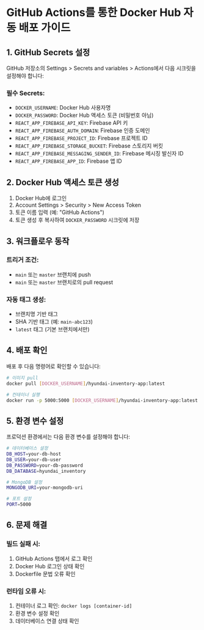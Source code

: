 # GitHub Actions를 통한 Docker Hub 자동 배포 가이드

## 1. GitHub Secrets 설정

GitHub 저장소의 Settings > Secrets and variables > Actions에서 다음 시크릿을 설정해야 합니다:

### 필수 Secrets:
- `DOCKER_USERNAME`: Docker Hub 사용자명
- `DOCKER_PASSWORD`: Docker Hub 액세스 토큰 (비밀번호 아님)
- `REACT_APP_FIREBASE_API_KEY`: Firebase API 키
- `REACT_APP_FIREBASE_AUTH_DOMAIN`: Firebase 인증 도메인
- `REACT_APP_FIREBASE_PROJECT_ID`: Firebase 프로젝트 ID
- `REACT_APP_FIREBASE_STORAGE_BUCKET`: Firebase 스토리지 버킷
- `REACT_APP_FIREBASE_MESSAGING_SENDER_ID`: Firebase 메시징 발신자 ID
- `REACT_APP_FIREBASE_APP_ID`: Firebase 앱 ID

## 2. Docker Hub 액세스 토큰 생성

1. Docker Hub에 로그인
2. Account Settings > Security > New Access Token
3. 토큰 이름 입력 (예: "GitHub Actions")
4. 토큰 생성 후 복사하여 `DOCKER_PASSWORD` 시크릿에 저장

## 3. 워크플로우 동작

### 트리거 조건:
- `main` 또는 `master` 브랜치에 push
- `main` 또는 `master` 브랜치로의 pull request

### 자동 태그 생성:
- 브랜치명 기반 태그
- SHA 기반 태그 (예: `main-abc123`)
- `latest` 태그 (기본 브랜치에서만)

## 4. 배포 확인

배포 후 다음 명령어로 확인할 수 있습니다:

```bash
# 이미지 pull
docker pull [DOCKER_USERNAME]/hyundai-inventory-app:latest

# 컨테이너 실행
docker run -p 5000:5000 [DOCKER_USERNAME]/hyundai-inventory-app:latest
```

## 5. 환경 변수 설정

프로덕션 환경에서는 다음 환경 변수를 설정해야 합니다:

```bash
# 데이터베이스 설정
DB_HOST=your-db-host
DB_USER=your-db-user
DB_PASSWORD=your-db-password
DB_DATABASE=hyundai_inventory

# MongoDB 설정
MONGODB_URI=your-mongodb-uri

# 포트 설정
PORT=5000
```

## 6. 문제 해결

### 빌드 실패 시:
1. GitHub Actions 탭에서 로그 확인
2. Docker Hub 로그인 상태 확인
3. Dockerfile 문법 오류 확인

### 런타임 오류 시:
1. 컨테이너 로그 확인: `docker logs [container-id]`
2. 환경 변수 설정 확인
3. 데이터베이스 연결 상태 확인 
